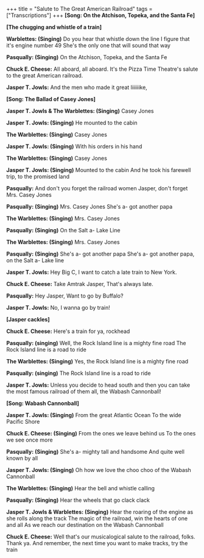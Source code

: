 +++
title = "Salute to The Great American Railroad"
tags = ["Transcriptions"]
+++
**[Song: On the Atchison, Topeka, and the Santa Fe]**

**[The chugging and whistle of a train]**

**Warblettes: (Singing)**
Do you hear that whistle down the line
I figure that it's engine number 49
She's the only one that will sound that way

**Pasqually: (Singing)**
On the Atchison, Topeka, and the Santa Fe

**Chuck E. Cheese:**
All aboard, all aboard. It's the Pizza Time Theatre's salute to the great American railroad.

**Jasper T. Jowls:**
And the men who made it great liiiiiike,

**[Song: The Ballad of Casey Jones]**

**Jasper T. Jowls & The Warblettes: (Singing)**
Casey Jones

**Jasper T. Jowls: (Singing)**
He mounted to the cabin

**The Warblettes: (Singing)**
Casey Jones

**Jasper T. Jowls: (Singing)**
With his orders in his hand

**The Warblettes: (Singing)**
Casey Jones

**Jasper T. Jowls: (Singing)**
Mounted to the cabin
And he took his farewell trip, to the promised land

**Pasqually:**
And don't you forget the railroad women Jasper, don't forget Mrs. Casey Jones

**Pasqually: (Singing)**
Mrs. Casey Jones
She's a- got another papa

**The Warblettes: (Singing)**
Mrs. Casey Jones

**Pasqually: (Singing)**
On the Salt a- Lake Line

**The Warblettes: (Singing)**
Mrs. Casey Jones

**Pasqually: (Singing)**
She's a- got another papa
She's a- got another papa, on the Salt a- Lake line

**Jasper T. Jowls:**
Hey Big C, I want to catch a late train to New York.

**Chuck E. Cheese:**
Take Amtrak Jasper, That's always late.

**Pasqually:**
Hey Jasper, Want to go by Buffalo?

**Jasper T. Jowls:**
No, I wanna go by train!

**[Jasper cackles]**

**Chuck E. Cheese:**
Here's a train for ya, rockhead

**Pasqually: (singing)**
Well, the Rock Island line is a mighty fine road
The Rock Island line is a road to ride

**The Warblettes: (Singing)**
Yes, the Rock Island line is a mighty fine road

**Pasqually: (singing)**
The Rock Island line is a road to ride

**Jasper T. Jowls:**
Unless you decide to head south and then you can take the most famous railroad of them all, the Wabash Cannonball!

**[Song: Wabash Cannonball]**

**Jasper T. Jowls: (Singing)**
From the great Atlantic Ocean
To the wide Pacific Shore

**Chuck E. Cheese: (Singing)**
From the ones we leave behind us
To the ones we see once more

**Pasqually: (Singing)**
She's a- mighty tall and handsome
And quite well known by all

**Jasper T. Jowls: (Singing)**
Oh how we love the choo choo of the Wabash Cannonball

**The Warblettes: (Singing)**
Hear the bell and whistle calling

**Pasqually: (Singing)**
Hear the wheels that go clack clack

**Jasper T. Jowls & Warblettes: (Singing)**
Hear the roaring of the engine as she rolls along the track
The magic of the railroad, win the hearts of one and all
As we reach our destination on the Wabash Cannonball

**Chuck E. Cheese:**
Well that's our musicalogical salute to the railroad, folks. Thank ya. And remember, the next time you want to make tracks, try the train

